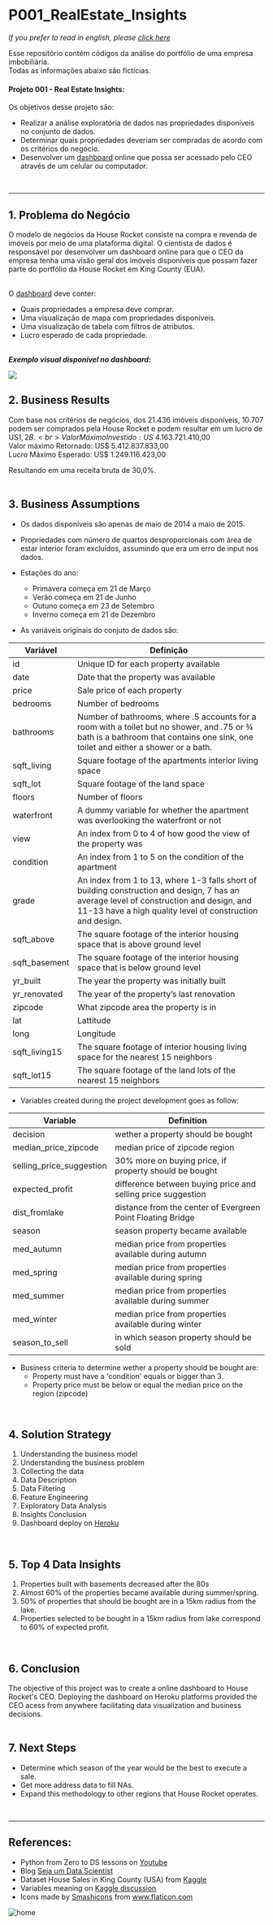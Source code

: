 # P001_RealEstate_Insights

_If you prefer to read in english, please [click here](https://github.com/marianaborgal/P001_RealEstate_Insights/blob/main/README.md)_

Esse repositório contém códigos da análise do portfólio de uma empresa imbobiliária.<br>
Todas as informações abaixo são fictícias. 

#### Projeto 001 - Real Estate Insights:
Os objetivos desse projeto são:
* Realizar a análise exploratória de dados nas propriedades disponíveis no conjunto de dados.
* Determinar quais propriedades deveriam ser compradas de acordo com os critérios do negócio.
* Desenvolver um [dashboard](https://p001-realstate-insights.herokuapp.com/) online que possa ser acessado pelo CEO através de um celular ou computador.
<br>

---
## 1. Problema do Negócio
O modelo de negócios da House Rocket consiste na compra e revenda de imóveis por meio de uma plataforma digital. O cientista de dados é responsável por desenvolver um dashboard online para que o CEO da empresa tenha uma visão geral dos imóveis disponíveis que possam fazer parte do portfólio da House Rocket em King County (EUA).<br>

<br>O [dashboard](https://p001-realstate-insights.herokuapp.com/) deve conter:
   * Quais propriedades a empresa deve comprar.
   * Uma visualização de mapa com propriedades disponíveis.
   * Uma visualização de tabela com filtros de atributos.
   * Lucro esperado de cada propriedade. <br> <br>


**_Exemplo visual disponível no dashboard:_**

<img src="https://user-images.githubusercontent.com/77681284/152690550-fc5b1c2e-6cf6-4bb5-ae7d-0b19b936ac0d.png"/>


## 2. Business Results
Com base nos critérios de negócios, dos 21.436 imóveis disponíveis, 10.707 podem ser comprados pela House Rocket e podem resultar em um lucro de US$1,2B. <br>
Valor Máximo Investido: US$ 4.163.721.410,00<br>
Valor máximo Retornado: US$ 5.412.837.833,00<br>
Lucro Máximo Esperado: US$ 1.249.116.423,00<br>

Resultando em uma receita bruta de 30,0%.
<br><br>

## 3. Business Assumptions
* Os dados disponíveis são apenas de maio de 2014 a maio de 2015.
* Propriedades com número de quartos desproporcionais com área de estar interior foram excluídos, assumindo que era um erro de input nos dados.
* Estações do ano:<br>
   * Primavera começa em 21 de Março<br>
   * Verão começa em 21 de Junho<br>
   * Outuno começa em 23 de Setembro<br>
   * Inverno começa em 21 de Dezembro<br>

* As variáveis originais do conjuto de dados são:<br>

Variável | Definição
------------ | -------------
|id | Unique ID for each property available|
|date | Date that the property was available|
|price | Sale price of each property |
|bedrooms | Number of bedrooms|
|bathrooms | Number of bathrooms, where .5 accounts for a room with a toilet but no shower, and .75 or ¾ bath is a bathroom that contains one sink, one toilet and either a shower or a bath.|
|sqft_living | Square footage of the apartments interior living space|
|sqft_lot | Square footage of the land space|
|floors | Number of floors|
|waterfront | A dummy variable for whether the apartment was overlooking the waterfront or not|
|view | An index from 0 to 4 of how good the view of the property was|
|condition | An index from 1 to 5 on the condition of the apartment|
|grade | An index from 1 to 13, where 1-3 falls short of building construction and design, 7 has an average level of construction and design, and 11-13 have a high quality level of construction and design.|
|sqft_above | The square footage of the interior housing space that is above ground level|
|sqft_basement | The square footage of the interior housing space that is below ground level|
|yr_built | The year the property was initially built|
|yr_renovated | The year of the property’s last renovation|
|zipcode | What zipcode area the property is in|
|lat | Lattitude|
|long | Longitude|
|sqft_living15 | The square footage of interior housing living space for the nearest 15 neighbors|
|sqft_lot15 | The square footage of the land lots of the nearest 15 neighbors|

* Variables created during the project development goes as follow:

Variable | Definition
------------ | -------------
| decision | wether a property should be bought |
| median_price_zipcode | median price of zipcode region |
| selling_price_suggestion | 30% more on buying price, if property should be bought |
| expected_profit | difference between buying price and selling price suggestion  |
| dist_fromlake | distance from the center of Evergreen Point Floating Bridge |
| season | season property became available |
| med_autumn | median price from properties available during autumn  |
| med_spring | median price from properties available during spring |
| med_summer | median price from properties available during summer |
| med_winter | median price from properties available during winter |
| season_to_sell | in which season property should be sold |

* Business criteria to determine wether a property should be bought are:
   * Property must have a 'condition' equals or bigger than 3.
   * Property price must be below or equal the median price on the region (zipcode)
<br>

## 4. Solution Strategy
1. Understanding the business model
2. Understanding the business problem
3. Collecting the data
4. Data Description
5. Data Filtering
6. Feature Engineering
8. Exploratory Data Analysis
9. Insights Conclusion
10. Dashboard deploy on [Heroku](https://p001-realestate-insights.herokuapp.com/)
<br>

## 5. Top 4 Data Insights
1. Properties built with basements decreased after the 80s
2. Almost 60% of the properties became available during summer/spring.
3. 50% of properties that should be bought are in a 15km radius from the lake.
4. Properties selected to be bought in a 15km radius from lake correspond to 60% of expected profit.
<br>

## 6. Conclusion
The objective of this project was to create a online dashboard to House Rocket's CEO. Deploying the dashboard on Heroku platforms provided the CEO acess from anywhere facilitating data visualization and business decisions.
<br><br>

## 7. Next Steps
* Determine which season of the year would be the best to execute a sale.
* Get more address data to fill NAs.
* Expand this methodology to other regions that House Rocket operates.
<br>

---
## References:
* Python from Zero to DS lessons on [Youtube](https://www.youtube.com/watch?v=1xXK_z9M6yk&list=PLZlkyCIi8bMprZgBsFopRQMG_Kj1IA1WG&ab_channel=SejaUmDataScientist)
* Blog [Seja um Data Scientist](https://sejaumdatascientist.com/os-5-projetos-de-data-science-que-fara-o-recrutador-olhar-para-voce/)
* Dataset House Sales in King County (USA) from [Kaggle](https://www.kaggle.com/harlfoxem/housesalesprediction)
* Variables meaning on [Kaggle discussion](https://www.kaggle.com/harlfoxem/housesalesprediction/discussion/207885)
* <div>Icons made by <a href="https://www.flaticon.com/authors/smashicons" title="Smashicons">Smashicons</a> from <a href="https://www.flaticon.com/" title="Flaticon">www.flaticon.com</a></div>

![home](https://user-images.githubusercontent.com/77681284/117519523-439a7900-af7a-11eb-8cf0-4900c78737e4.png)


